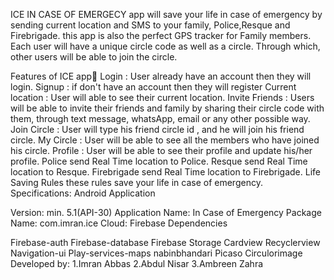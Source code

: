 ICE
IN CASE OF EMERGECY app will save your life in case of emergency by sending current location and SMS to your family, Police,Resque and Firebrigade. this app is also the perfect GPS tracker for Family members. Each user will have a unique circle code as well as a circle. Through which, other users will be able to join the circle.

Features of ICE app📌 Login : User already have an account then they will login. Signup : if don't have an account then they will register Current location : User will able to see their current location. Invite Friends : Users will be able to invite their friends and family by sharing their circle code with them, through text message, whatsApp, email or any other possible way. Join Circle : User will type his friend circle id , and he will join his friend circle. My Circle : User will be able to see all the members who have joined his circle. Profile : User will be able to see their profile and update his/her profile. Police send Real Time location to Police. Resque send Real Time location to Resque. Firebrigade send Real Time location to Firebrigade. Life Saving Rules these rules save your life in case of emergency. Specifications: Android Application

Version: min. 5.1(API-30) Application Name: In Case of Emergency Package Name: com.imran.ice Cloud: Firebase Dependencies

Firebase-auth Firebase-database Firebase Storage Cardview Recyclerview Navigation-ui Play-services-maps nabinbhandari Picaso Circulorimage Developed by: 1.Imran Abbas 2.Abdul Nisar 3.Ambreen Zahra
